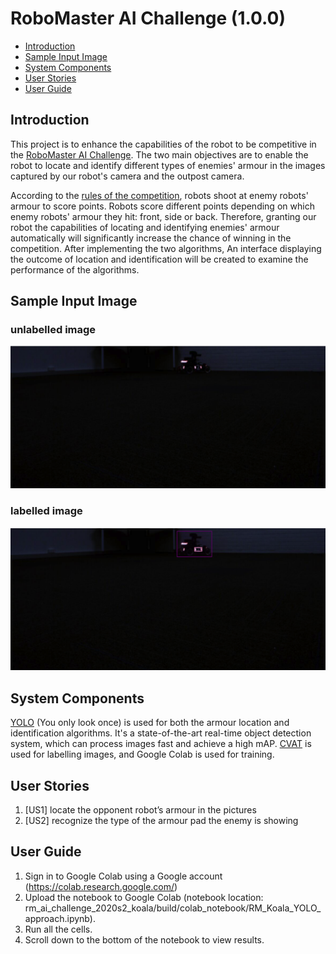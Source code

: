 # RoboMaster AI Challenge (1.0.0)

* [Introduction](#introduction)
* [Sample Input Image](#sample-input-image)
* [System Components](#system-components)
* [User Stories](#user-stories)
* [User Guide](#user-guide)

## Introduction

This project is to enhance the capabilities of the robot to be competitive in the [RoboMaster AI Challenge](https://www.robomaster.com/en-US/robo/icra). The two main objectives are to enable the robot to locate and identify different types of enemies' armour in the images captured by our robot's camera and the outpost camera. 

According to the [rules of the competition](https://www.robomaster.com/en-US/resource/pages/announcement/1039), robots shoot at enemy robots' armour to score points. Robots score different points depending on which enemy robots' armour they hit: front, side or back. Therefore, granting our robot the capabilities of locating and identifying enemies' armour automatically will significantly increase the chance of winning in the competition. After implementing the two algorithms, An interface displaying the outcome of location and identification will be created to examine the performance of the algorithms. 

## Sample Input Image
### unlabelled image
![Unlabelled image](src/images/sample_unlabeled_image.png)

### labelled image
![Labelled image](src/images/sample_labelled_image.png)

## System Components

[YOLO](https://pjreddie.com/darknet/yolo/) (You only look once) is used for both the armour location and identification algorithms. It's a state-of-the-art real-time object detection system, which can process images fast and achieve a high mAP. [CVAT](https://github.com/openvinotoolkit/cvat) is used for labelling images, and Google Colab is used for training. 

## User Stories
  1. [US1] locate the opponent robot’s armour in the pictures
  2. [US2] recognize the type of the armour pad the enemy is showing

## User Guide
1. Sign in to Google Colab using a Google account (https://colab.research.google.com/)
2. Upload the notebook to Google Colab (notebook location: rm_ai_challenge_2020s2_koala/build/colab_notebook/RM_Koala_YOLO_approach.ipynb).
3. Run all the cells.
4. Scroll down to the bottom of the notebook to view results.
